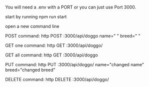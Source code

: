 You will need a .env with a PORT  or you can just use Port 3000.

start by running npm run start

open a new command line

POST command: http POST :3000/api/doggo name=" " breed=" "

GET one command: http GET :3000/api/doggo/<ID>

GET all command: http GET :3000/api/doggo

PUT command: http PUT :3000/api/doggo/<ID> name="changed name" breed="changed breed"

DELETE command: http DELETE :3000/api/doggo/<ID>
